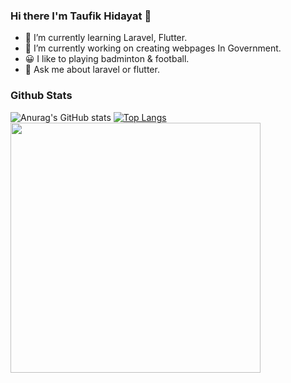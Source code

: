 ### Hi there I'm Taufik Hidayat 👋

- 🌱 I’m currently learning Laravel, Flutter.
- 🔭 I’m currently working on creating webpages In Government.
- 😀 I like to playing badminton & football.
- 💬 Ask me about laravel or flutter.
### Github Stats
![Anurag's GitHub stats](https://github-readme-stats.vercel.app/api?username=taufikhdyt17&show_icons=true&theme=tokyonight)
[![Top Langs](https://github-readme-stats.vercel.app/api/top-langs/?username=taufikhdyt17&layout=compact)](https://github.com/anuraghazra/github-readme-stats)
<img src = "https://github-readme-streak-stats.herokuapp.com?user=taufikhdyt17&theme=dark&hide_border=true" width = 400>
